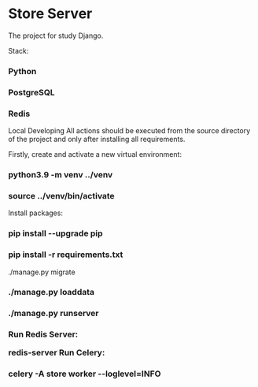 <h1>Store Server</h1>
The project for study Django.

Stack:
<h3>Python</h3>
<h3>PostgreSQL</h3>
<h3>Redis</h3>
Local Developing
All actions should be executed from the source directory of the project and only after installing all requirements.

Firstly, create and activate a new virtual environment:

<h3>python3.9 -m venv ../venv</h3>
<h3>source ../venv/bin/activate</h3>
Install packages:

<h3>pip install --upgrade pip</h3>
<h3>pip install -r requirements.txt</h3>
<Run project dependencies, migrations, fill the database with the fixture data etc.:

<h3>./manage.py migrate</h3>
<h3>./manage.py loaddata <path_to_fixture_files></h3>
<h3>./manage.py runserver<h3>
Run Redis Server:

redis-server
Run Celery:

<h3>celery -A store worker --loglevel=INFO</h3>
